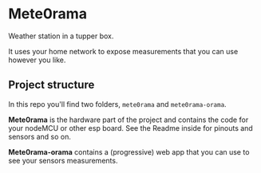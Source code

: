 # Mete0rama

Weather station in a tupper box.

It uses your home network to expose measurements that you can use however you like.

## Project structure

In this repo you'll find two folders, `mete0rama` and `mete0rama-orama`.

**Mete0rama** is the hardware part of the project and contains the code for your nodeMCU or other esp board. See the Readme inside for pinouts and sensors and so on.

**Mete0rama-orama**  contains a (progressive) web app that you can use to see your sensors measurements.
